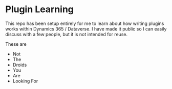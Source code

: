 # Plugin Learning
This repo has been setup entirely for me to learn about how writing plugins works within Dynamics 365 / Dataverse.
I have made it public so I can easily discuss with a few people, but it is not intended for reuse.

These are

- Not
- The
- Droids
- You
- Are
- Looking For
